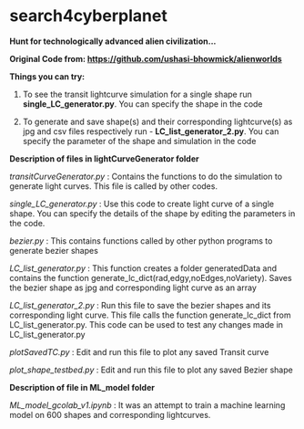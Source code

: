 # search4cyberplanet
**Hunt for technologically advanced alien civilization...**

**Original Code from: https://github.com/ushasi-bhowmick/alienworlds**

**Things you can try:**

1. To see the transit lightcurve simulation for a single shape run **single_LC_generator.py**.
You can specify the shape in the code

2. To generate and save shape(s) and their corresponding lightcurve(s) as jpg and csv files respectively run - **LC_list_generator_2.py**. You can specify the parameter of the shape and simulation in the code

**Description of files in lightCurveGenerator folder**

*transitCurveGenerator.py*
: Contains the functions to do the simulation to generate light curves. This file is called by other codes. 

*single_LC_generator.py*
: Use this code to create light curve of a single shape. You can specify the details of the shape by editing the parameters in the code.

*bezier.py*
: This contains functions called by other python programs to generate bezier shapes

*LC_list_generator.py*
: This function creates a folder generatedData and contains the function generate_lc_dict(rad,edgy,noEdges,noVariety). Saves the bezier shape as jpg and  corresponding light curve as an array

*LC_list_generator_2.py*
: Run this file to save the bezier shapes and its corresponding light curve. This file calls the function generate_lc_dict from LC_list_generator.py. This code can be used to test any changes made in LC_list_generator.py

*plotSavedTC.py*
: Edit and run this file to plot any saved Transit curve

*plot_shape_testbed.py*
: Edit and run this file to plot any saved Bezier shape

**Description of file in ML_model folder**

*ML_model_gcolab_v1.ipynb*
: It was an attempt to train a machine learning model on 600 shapes and corresponding lightcurves.
